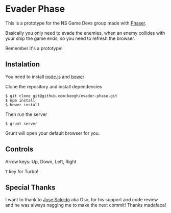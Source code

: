 # Evader Phase

This is a prototype for the NS Game Devs group made with [Phaser](https://phaser.io/).

Basically you only need to evade the enemies, when an enemy collides with your ship the game ends, so you need to refresh the browser. 

Remember it's a prototype!


## Instalation

You need to install [node.js](https://nodejs.org/) and [bower](http://bower.io/)

Clone the repository and install dependencies

```
$ git clone git@github.com:keogh/evader-phase.git
$ npm install
$ bower install
```

Then run the server

```
$ grunt server
```

Grunt will open your default browser for you.


## Controls

Arrow keys: Up, Down, Left, Right

```T``` key for Turbo!

## Special Thanks

I want to thank to [Jose Salcido](https://github.com/jmsalcido) aka Oso, for his support and code review and he was always nagging me to make the next commit! Thanks madafaca!
